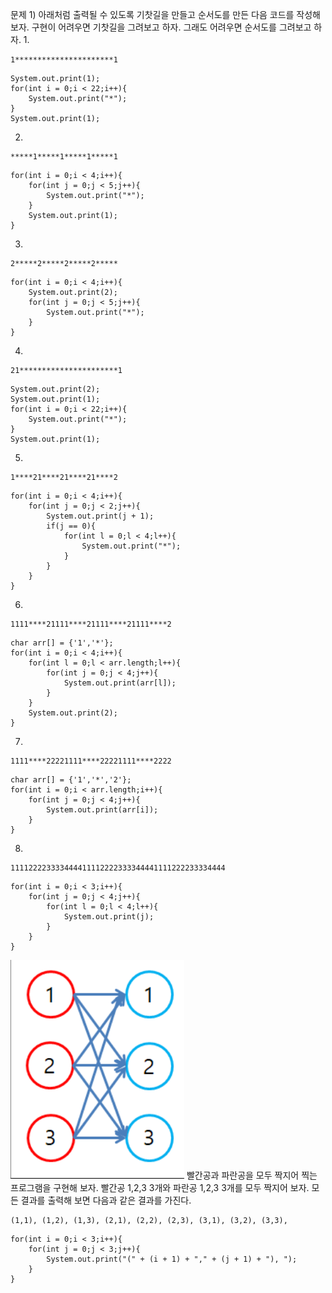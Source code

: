 문제 1) 아래처럼 출력될 수 있도록 기찻길을 만들고 순서도를 만든 다음 코드를 작성해보자. 
구현이 어려우면 기찻길을 그려보고 하자. 그래도 어려우면 순서도를 그려보고 하자.
1. 
```
1**********************1
```
```
System.out.print(1);
for(int i = 0;i < 22;i++){
    System.out.print("*");
}
System.out.print(1);
```
2. 
```
*****1*****1*****1*****1
```
```
for(int i = 0;i < 4;i++){
    for(int j = 0;j < 5;j++){
        System.out.print("*");
    }
    System.out.print(1);
}
```
3. 
```
2*****2*****2*****2*****
```
```
for(int i = 0;i < 4;i++){
    System.out.print(2);
    for(int j = 0;j < 5;j++){
        System.out.print("*");
    }
}
```
4. 
```
21**********************1
```
```
System.out.print(2);
System.out.print(1);
for(int i = 0;i < 22;i++){
    System.out.print("*");
}
System.out.print(1);
```
5. 
```
1****21****21****21****2
```
```
for(int i = 0;i < 4;i++){
    for(int j = 0;j < 2;j++){
        System.out.print(j + 1);
        if(j == 0){
            for(int l = 0;l < 4;l++){
                System.out.print("*");
            }
        }
    }
}
```
6. 
```
1111****21111****21111****21111****2
```
```
char arr[] = {'1','*'};
for(int i = 0;i < 4;i++){
    for(int l = 0;l < arr.length;l++){
        for(int j = 0;j < 4;j++){
            System.out.print(arr[l]);
        }
    }
    System.out.print(2);
}
```
7. 
```
1111****22221111****22221111****2222
```
```
char arr[] = {'1','*','2'};
for(int i = 0;i < arr.length;i++){
    for(int j = 0;j < 4;j++){
        System.out.print(arr[i]);
    }
}
```
8. 
```
111122223333444411112222333344441111222233334444
```
```
for(int i = 0;i < 3;i++){
    for(int j = 0;j < 4;j++){
        for(int l = 0;l < 4;l++){
            System.out.print(j);
        }
    }
}
```
![image](./images/image38.png)
빨간공과 파란공을 모두 짝지어 찍는 프로그램을 구현해 보자.
빨간공 1,2,3 3개와 파란공 1,2,3 3개를 모두 짝지어 보자. 모든
결과를 출력해 보면 다음과 같은 결과를 가진다. 
```
(1,1), (1,2), (1,3), (2,1), (2,2), (2,3), (3,1), (3,2), (3,3), 
```
```
for(int i = 0;i < 3;i++){
    for(int j = 0;j < 3;j++){
        System.out.print("(" + (i + 1) + "," + (j + 1) + "), ");
    }
}
```
